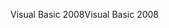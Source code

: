 <span data-ttu-id="8e241-101">Visual Basic 2008</span><span class="sxs-lookup"><span data-stu-id="8e241-101">Visual Basic 2008</span></span>